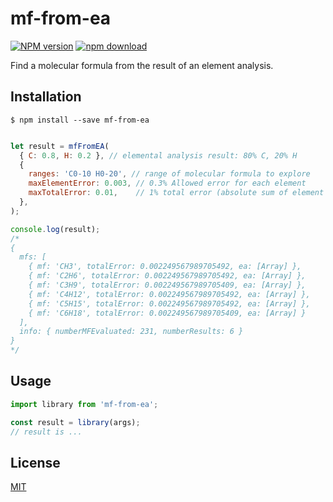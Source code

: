 # mf-from-ea

  [![NPM version][npm-image]][npm-url]
  [![npm download][download-image]][download-url]

Find a molecular formula from the result of an element analysis.

## Installation

`$ npm install --save mf-from-ea`

```js

let result = mfFromEA(
  { C: 0.8, H: 0.2 }, // elemental analysis result: 80% C, 20% H
  {
    ranges: 'C0-10 H0-20', // range of molecular formula to explore
    maxElementError: 0.003, // 0.3% Allowed error for each element
    maxTotalError: 0.01,    // 1% total error (absolute sum of element errors)
  },
);

console.log(result);
/*
{
  mfs: [
    { mf: 'CH3', totalError: 0.002249567989705492, ea: [Array] },
    { mf: 'C2H6', totalError: 0.002249567989705492, ea: [Array] },
    { mf: 'C3H9', totalError: 0.002249567989705409, ea: [Array] },
    { mf: 'C4H12', totalError: 0.002249567989705492, ea: [Array] },
    { mf: 'C5H15', totalError: 0.002249567989705492, ea: [Array] },
    { mf: 'C6H18', totalError: 0.002249567989705409, ea: [Array] }
  ],
  info: { numberMFEvaluated: 231, numberResults: 6 }
}
*/
```

## Usage

```js
import library from 'mf-from-ea';

const result = library(args);
// result is ...
```

## License

  [MIT](./LICENSE)

[npm-image]: https://img.shields.io/npm/v/mf-from-ea.svg?style=flat-square
[npm-url]: https://www.npmjs.com/package/mf-from-ea
[download-image]: https://img.shields.io/npm/dm/mf-from-ea.svg?style=flat-square
[download-url]: https://www.npmjs.com/package/mf-from-ea
